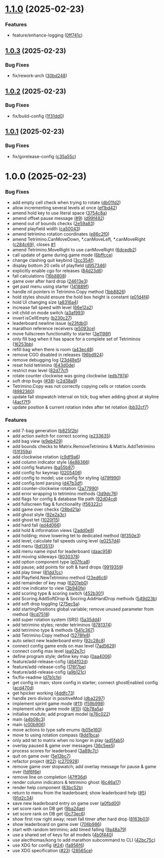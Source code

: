 # [1.1.0](https://github.com/stuttgart-things/sthings-tetris/compare/v1.0.3...v1.1.0) (2025-02-23)


### Features

* feature/enhance-logging ([0ff741c](https://github.com/stuttgart-things/sthings-tetris/commit/0ff741c7d59d0661976067ce7db7a3ab1f5b4cdf))

## [1.0.3](https://github.com/stuttgart-things/sthings-tetris/compare/v1.0.2...v1.0.3) (2025-02-23)


### Bug Fixes

* fix/rework-arch ([30bd248](https://github.com/stuttgart-things/sthings-tetris/commit/30bd24837922b25f794e205e8677a3f876573c34))

## [1.0.2](https://github.com/stuttgart-things/sthings-tetris/compare/v1.0.1...v1.0.2) (2025-02-23)


### Bug Fixes

* fix/build-config ([1f31dd0](https://github.com/stuttgart-things/sthings-tetris/commit/1f31dd093840ab454940117ed74150681b00e80a))

## [1.0.1](https://github.com/stuttgart-things/sthings-tetris/compare/v1.0.0...v1.0.1) (2025-02-23)


### Bug Fixes

* fix/gorelease-config ([c35a55c](https://github.com/stuttgart-things/sthings-tetris/commit/c35a55c30725cd628bedd9e2986b19cc19cae75a))

# 1.0.0 (2025-02-23)


### Bug Fixes

* add empty cell check when trying to rotate ([db01fd2](https://github.com/stuttgart-things/sthings-tetris/commit/db01fd2ea8153f6393623a732d808008cdb773fb))
* allow incrementing several levels at once ([ef1bd42](https://github.com/stuttgart-things/sthings-tetris/commit/ef1bd4207c7c5ceb30ed755c6f59688d25268f63))
* amend hold key to use literal space ([3754c8a](https://github.com/stuttgart-things/sthings-tetris/commit/3754c8a4d307c7c7aec5c4b5cab4ca9d5ea8c702))
* amend offset pause message ([#9](https://github.com/stuttgart-things/sthings-tetris/issues/9)) ([d99f482](https://github.com/stuttgart-things/sthings-tetris/commit/d99f482cd6d1095b4bccda6817749edca806952b))
* amend out of bounds checks ([2e59a83](https://github.com/stuttgart-things/sthings-tetris/commit/2e59a837da2eb3ebfce737fba45eef1fe9baace4))
* amend playfield width ([ca50043](https://github.com/stuttgart-things/sthings-tetris/commit/ca500436cb997a6459b50b5f0e59808d250d697b))
* amend tetrimino rotation coordinates ([e86c2f0](https://github.com/stuttgart-things/sthings-tetris/commit/e86c2f034dd69b70303b3a2da689bddf11f36320))
* amend Tetrimino.CanMoveDown, *.canMoveLeft, *.canMoveRight ([c284c69](https://github.com/stuttgart-things/sthings-tetris/commit/c284c690cd09bf39a8ef7656d974f13b851ea48c)), closes [#1](https://github.com/stuttgart-things/sthings-tetris/issues/1)
* amend Tetrimino.MoveRight to use canMoveRight ([6dcedb2](https://github.com/stuttgart-things/sthings-tetris/commit/6dcedb26577c83525ac0fc49830f228e7dc53b4d))
* call update of game during game mode ([6bffcce](https://github.com/stuttgart-things/sthings-tetris/commit/6bffcce2c3ef11f1f53070c5e2433fe9c7f940b8))
* change clashing quit keybind ([3cc354f](https://github.com/stuttgart-things/sthings-tetris/commit/3cc354f0d961cbe4e30a1e7a0b2c9192a3b9bfb2))
* display bottom 20 cells of playfield ([d957346](https://github.com/stuttgart-things/sthings-tetris/commit/d957346466e4a46ec5dc656376f14681f4432b53))
* explicitly enable cgo for releases ([84d23d6](https://github.com/stuttgart-things/sthings-tetris/commit/84d23d63abc1b54834f544ac944e8701ff8735d4))
* fall calculations ([16b8808](https://github.com/stuttgart-things/sthings-tetris/commit/16b88080880c58b7afd7dc29d5cd440143cfed91))
* game over after hard drop ([24613e3](https://github.com/stuttgart-things/sthings-tetris/commit/24613e3efdbeedd22dfcaf123b0f869fcdf4ef8c))
* get past menu using starter ([141889f](https://github.com/stuttgart-things/sthings-tetris/commit/141889fd872964157ea24cd1e4c745147d36511c))
* handle nil pointers in Tetrimino.Copy method ([1bb8826](https://github.com/stuttgart-things/sthings-tetris/commit/1bb8826102c37b6679c826f13fa565fb77bd072e))
* hold styles should ensure the hold box height is constant ([e01d4f4](https://github.com/stuttgart-things/sthings-tetris/commit/e01d4f4b88cb0f0125bf1533504d97a3b7096626))
* hold UI changing size ([a8316a4](https://github.com/stuttgart-things/sthings-tetris/commit/a8316a42468cf4576423cc86c925765096d4cd6c))
* increase fall speed with level ([66e12a2](https://github.com/stuttgart-things/sthings-tetris/commit/66e12a29846f6f90e7545de84965bcb4858235e9))
* init child on mode switch ([a3af993](https://github.com/stuttgart-things/sthings-tetris/commit/a3af9934cc9dbd317f5cfd4158d96c78ede3adee))
* invert isCellEmpty ([b230c27](https://github.com/stuttgart-things/sthings-tetris/commit/b230c27d51f1c9cf4c78e7d65b52a17b8800c5fc))
* leaderboard newline issue ([e23fdb0](https://github.com/stuttgart-things/sthings-tetris/commit/e23fdb07e5792a8db804766c80d15dd021bfb64a))
* marathon reference receivers ([e5093ce](https://github.com/stuttgart-things/sthings-tetris/commit/e5093ce901c525dfe8203b40238209643b4e4dc2))
* move fullscreen functionality to starter ([3e1198f](https://github.com/stuttgart-things/sthings-tetris/commit/3e1198f0a32a73d0cfbfe9ed8ae1aee21359947a))
* only fill bag when it has space for a complete set of Tetriminos ([16253bb](https://github.com/stuttgart-things/sthings-tetris/commit/16253bb93f17c8031b8c04200c6adbb9e8a09998))
* refill bag when there is room ([a43ec48](https://github.com/stuttgart-things/sthings-tetris/commit/a43ec480fde33ccfd2e1a4692279f5642647e3e7))
* remove CGO disabled in releases ([96bd924](https://github.com/stuttgart-things/sthings-tetris/commit/96bd924f218e4f0e6cb571184ec1735fbf9b0d0f))
* remove debugging log ([23d48e5](https://github.com/stuttgart-things/sthings-tetris/commit/23d48e5255e6e68bac99dafdb6baf7413cd2d594))
* reset hold tetrimino ([643d0de](https://github.com/stuttgart-things/sthings-tetris/commit/643d0de7222d177652d7ca09d8e3d5e574e8e6ef))
* restrict max level ([82d77cf](https://github.com/stuttgart-things/sthings-tetris/commit/82d77cf29596d4c3d8d0dbd61ca57787447c839a))
* rotate counter clockwise was going clockwise ([edb7974](https://github.com/stuttgart-things/sthings-tetris/commit/edb7974775d134d8efbe870451049b95d5927fa7))
* soft drop bugs ([#38](https://github.com/stuttgart-things/sthings-tetris/issues/38)) ([c2d38a9](https://github.com/stuttgart-things/sthings-tetris/commit/c2d38a96f3a48e2230adc59029edd6b7f5554300))
* Tetrimino.Copy was not correctly copying cells or rotation coords ([8982360](https://github.com/stuttgart-things/sthings-tetris/commit/898236084ce3e7361621a6ba6ba2b6d7b3082b46))
* update fall stopwatch interval on tick; bug when adding ghost at skyline ([4acf7f1](https://github.com/stuttgart-things/sthings-tetris/commit/4acf7f1c9bec4cdac6799a782fefbd6c1ae786f9))
* update position & current rotation index after tet rotation ([bb32cf7](https://github.com/stuttgart-things/sthings-tetris/commit/bb32cf745ce9b9dfbf6f0b1d67b00de52791c95e))


### Features

* add 7-bag generation ([b825f2b](https://github.com/stuttgart-things/sthings-tetris/commit/b825f2bab5ea02ebff7964adabb01ac6fc64593e))
* add action switch for correct scoring ([e233635](https://github.com/stuttgart-things/sthings-tetris/commit/e233635be4d4684024b4684568ce89c7fc7ebe93))
* add bag view ([e9eb429](https://github.com/stuttgart-things/sthings-tetris/commit/e9eb429566849134fbe2bd88c33d6d448d727837))
* add bounds checks to Matrix.RemoveTetrimino & Matrix.AddTetrimino ([51f359a](https://github.com/stuttgart-things/sthings-tetris/commit/51f359a4781ad7a6778e5498ce841446a883a990))
* add clockwise rotation ([c9df9a6](https://github.com/stuttgart-things/sthings-tetris/commit/c9df9a628291335c462905fc78dbc35ff0a9e3f7))
* add column indicator style ([4e88366](https://github.com/stuttgart-things/sthings-tetris/commit/4e88366ee47b6aaec516863e018887493ef8f9e9))
* add config features ([ba55b87](https://github.com/stuttgart-things/sthings-tetris/commit/ba55b87aa5c35c5fa42627d8b8eb15004bbad637))
* add config for keymap ([0205406](https://github.com/stuttgart-things/sthings-tetris/commit/020540695c2638613d24407b16e053f673ca47a7))
* add config to model; use config for styling ([d79f990](https://github.com/stuttgart-things/sthings-tetris/commit/d79f9908d3a196b1ab55d39abe907b83084a4f5c))
* add config.toml parsing ([d47b3df](https://github.com/stuttgart-things/sthings-tetris/commit/d47b3df2d58a4873098d14049f4affb14b84e36e))
* add counter-clockwise rotation ([2a77990](https://github.com/stuttgart-things/sthings-tetris/commit/2a7799068cc03160c78760f5a1bafca6bd384b58))
* add error wrapping to tetrimino methods ([3d9dc76](https://github.com/stuttgart-things/sthings-tetris/commit/3d9dc7618e9115b9ebc411af97f807832393f19d))
* add flags for config & database file path ([92d04cd](https://github.com/stuttgart-things/sthings-tetris/commit/92d04cd883a5d1182c6b1b2dcc250cadf1192651))
* add fullscreen flag & functionality ([f56322c](https://github.com/stuttgart-things/sthings-tetris/commit/f56322c8df284ae6fde454f1a7f28b54f72f40b8))
* add game over checks ([28bd21a](https://github.com/stuttgart-things/sthings-tetris/commit/28bd21a60ad39752cccc24bd8ae6103bec1dc84e))
* add ghost style ([92e2a3c](https://github.com/stuttgart-things/sthings-tetris/commit/92e2a3c4d8393f59a6e6225aca8b83e68aedb9f4))
* add ghost tet ([1020f15](https://github.com/stuttgart-things/sthings-tetris/commit/1020f156c871727805c47185f6cd4e90868a545f))
* add hard fall ([ed4d066](https://github.com/stuttgart-things/sthings-tetris/commit/ed4d066e47649f9ffab00fdff2f9a091dd670c2d))
* add hold & information views ([2add0e8](https://github.com/stuttgart-things/sthings-tetris/commit/2add0e803cbd785e9052097f8185e5d77ad56924))
* add holding; move lowering tet to dedicated method ([8f350e3](https://github.com/stuttgart-things/sthings-tetris/commit/8f350e397dbf8445e8d9e217add9d5bbb500b513))
* add level; calculate fall speeds using level ([e0257d4](https://github.com/stuttgart-things/sthings-tetris/commit/e0257d4aba7cef94f81ea11991384d4639e88501))
* add menu ([9d13513](https://github.com/stuttgart-things/sthings-tetris/commit/9d13513a20cfbc96897a2d5446e02fa77a90d243))
* add menu name input for leaderboard ([daac958](https://github.com/stuttgart-things/sthings-tetris/commit/daac958a4a9938512d4d0ac0996f1b6022d858ac))
* add moving sideways ([8030378](https://github.com/stuttgart-things/sthings-tetris/commit/8030378e0be69d2b10016b782385716b87e91f24))
* add option component type ([e07fca8](https://github.com/stuttgart-things/sthings-tetris/commit/e07fca8b169243a2524d8709fc81499cf1aa814d))
* add pause; add points for soft & hard drops ([9919359](https://github.com/stuttgart-things/sthings-tetris/commit/99193595f95d20b916e9ebc9c6fe65cbc4160bfc))
* add play timer ([81dd7cc](https://github.com/stuttgart-things/sthings-tetris/commit/81dd7ccf4f1d5a9951581a1744ad0aabc9d69088))
* add Playfield.NewTetrimino method ([23ed6c6](https://github.com/stuttgart-things/sthings-tetris/commit/23ed6c6bce159d5a029b3bfdc4753af7d18fb076))
* add remainder of key map ([6201eb0](https://github.com/stuttgart-things/sthings-tetris/commit/6201eb0b8466c960181255cd6544af8c271d0817))
* add row indicator to view ([3b940fe](https://github.com/stuttgart-things/sthings-tetris/commit/3b940fe74321ce740f64446c94c8826459a44027))
* add scoring type & scoring switch ([452b301](https://github.com/stuttgart-things/sthings-tetris/commit/452b301daf8698ee650d5ead1fc4877fd2ad90c5))
* add Scoring.AddSoftDrop & Socring.AddHardDrop methods ([549d23b](https://github.com/stuttgart-things/sthings-tetris/commit/549d23b37a19205673d947dc2c75dd142b527941))
* add soft drop toggling ([275ec5a](https://github.com/stuttgart-things/sthings-tetris/commit/275ec5a784762d41de9e6078e7ed318fc66ece9a))
* add startingPositions global variable; remove unused parameter from method ([9cd7518](https://github.com/stuttgart-things/sthings-tetris/commit/9cd7518835a7becdbbd8f9bcc24984edd35960ec))
* add super rotation system (SRS) ([5a35dd4](https://github.com/stuttgart-things/sthings-tetris/commit/5a35dd471d989d2c5b865ea0994983e7db85045d))
* add tetrimino styles; render tetriminos ([8781374](https://github.com/stuttgart-things/sthings-tetris/commit/87813740cd4cd77f55fb63a4580e4f2f33b9acc8))
* add tetrimino type & methods ([541c367](https://github.com/stuttgart-things/sthings-tetris/commit/541c36797de6e1dcdb17ed6641de249caff6b116))
* add Tetrimino.Copy method ([5278fe8](https://github.com/stuttgart-things/sthings-tetris/commit/5278fe8d7fc11cd09fcdca49c5832a8d0b1df041))
* auto select new leaderboard entry ([92c28c8](https://github.com/stuttgart-things/sthings-tetris/commit/92c28c8a28dee33d4a70efe8177ab29b025773f0))
* connect config game ends on max level ([7ad5629](https://github.com/stuttgart-things/sthings-tetris/commit/7ad56293381ba3d294cc81a9a73adfd5ddb283ae))
* connect config max level ([ea02e7c](https://github.com/stuttgart-things/sthings-tetris/commit/ea02e7cfc1deeb97f7e1f369efe9f8dd25a3049c))
* define program style; define key map ([0aa4006](https://github.com/stuttgart-things/sthings-tetris/commit/0aa40066bf08c85142292abe2b9fbe7130782cb8))
* feature/add-release-cofig ([464f02d](https://github.com/stuttgart-things/sthings-tetris/commit/464f02d21aaede594a7c0d7abf0373e5e2310f95))
* feature/add-release-cofig ([176f7be](https://github.com/stuttgart-things/sthings-tetris/commit/176f7be8971c8e77629314fb3e6feb24882f67ee))
* feature/add-release-cofig ([a9b121c](https://github.com/stuttgart-things/sthings-tetris/commit/a9b121cbb75f109b96129e5d2532c364f8d7b794))
* fix/fix-readme ([d7b1cfe](https://github.com/stuttgart-things/sthings-tetris/commit/d7b1cfeee1ae096d7382f27a9dca2f2f6f65f420))
* get config in main; store config in starter; connect ghostEnabled config ([acd470d](https://github.com/stuttgart-things/sthings-tetris/commit/acd470dc3ad9321ebf801198f48c43ea9b73b76e))
* get hpicker working ([4ddfc73](https://github.com/stuttgart-things/sthings-tetris/commit/4ddfc7331275bc2fa526f93eaacb69936d081514))
* handle zero divisor in positiveMod ([dba2297](https://github.com/stuttgart-things/sthings-tetris/commit/dba229797c105b75524601f478fd6eb44293f474))
* implement sprint game mode ([#11](https://github.com/stuttgart-things/sthings-tetris/issues/11)) ([f59b998](https://github.com/stuttgart-things/sthings-tetris/commit/f59b99826f27e50326b6c586030e0fac62794dfa))
* implement ultra game mode ([#10](https://github.com/stuttgart-things/sthings-tetris/issues/10)) ([0b78a5a](https://github.com/stuttgart-things/sthings-tetris/commit/0b78a5a4d6d3c65afd5923a1873d9fa5ba002534))
* initialise module; add program model ([e76c022](https://github.com/stuttgart-things/sthings-tetris/commit/e76c02217753ae886bb7bad2fce8af16f319317a))
* main ([a4b08c3](https://github.com/stuttgart-things/sthings-tetris/commit/a4b08c38ac95e6687bbed36cf9658ef3d8c2cac9))
* main ([c00b906](https://github.com/stuttgart-things/sthings-tetris/commit/c00b90653517823db701f2e7526f808902145b08))
* move actions to type safe enums ([b05e160](https://github.com/stuttgart-things/sthings-tetris/commit/b05e160560aab87334f29ada44fbbafb82e279ee))
* move to using rotation compass ([9dd1bca](https://github.com/stuttgart-things/sthings-tetris/commit/9dd1bcab49735163c27983ed3c00361d12fa21c7))
* only add tet to matrix when no longer in play ([ad5fab5](https://github.com/stuttgart-things/sthings-tetris/commit/ad5fab5dbf2316c6dd9f1917991985599b1ec267))
* overlay paused & game over messages ([36c5ee5](https://github.com/stuttgart-things/sthings-tetris/commit/36c5ee5925e7ff6e157a007bd4c9a2f85fa9a028))
* process scores for leaderboard ([3a89c7c](https://github.com/stuttgart-things/sthings-tetris/commit/3a89c7cf9822a393ce3c04b9bb47f17ee1e68a8f))
* quit on game over ([5e13bc7](https://github.com/stuttgart-things/sthings-tetris/commit/5e13bc7a3bb779265f6bc9bf1106d4adc24e0b46))
* refactor project ([#22](https://github.com/stuttgart-things/sthings-tetris/issues/22)) ([c270928](https://github.com/stuttgart-things/sthings-tetris/commit/c270928b6305622cbfc6d8ff307a0791f2affeca))
* remove game over stopwatch; add overlay message for pause & game over ([fdf6f6e](https://github.com/stuttgart-things/sthings-tetris/commit/fdf6f6e0569feacf6fa34e01ad5cd9e3e8f7f9b4))
* remove line on completion ([47ff36d](https://github.com/stuttgart-things/sthings-tetris/commit/47ff36d42d753d522a1da01f70c06a18f74c6e0a))
* render column indicators & tetrimino ghost ([6c46a17](https://github.com/stuttgart-things/sthings-tetris/commit/6c46a1720a28d1228a339fcf5e125efd71435cc3))
* render help component ([83bc52b](https://github.com/stuttgart-things/sthings-tetris/commit/83bc52b2277bf2eaa2ab0650f6be7034f2ccec6c))
* return to menu from the leaderboard; show leaderboard help ([#5](https://github.com/stuttgart-things/sthings-tetris/issues/5)) ([91d2c34](https://github.com/stuttgart-things/sthings-tetris/commit/91d2c34ddfb24e57a64bf7fde01c6429a2b84fc0))
* save new leaderboard entry on game over ([a0fbd00](https://github.com/stuttgart-things/sthings-tetris/commit/a0fbd0008b7006dc66789405d4cb66541c039525))
* set score rank on DB get ([9ba24ae](https://github.com/stuttgart-things/sthings-tetris/commit/9ba24ae81162c8599030cb5b21df1bed7b3ab7a3))
* set score rank on DB get ([0c73ec6](https://github.com/stuttgart-things/sthings-tetris/commit/0c73ec685794f748de1b459d79eb642d0aa4b1e9))
* show first row right away; reset fall timer after hard drop ([8163b03](https://github.com/stuttgart-things/sthings-tetris/commit/8163b03836962e549aa95733504bc1aafc65c75d))
* show leaderboard on game over ([706b986](https://github.com/stuttgart-things/sthings-tetris/commit/706b98692a973e8c2c498c0648422153db50d582))
* start with random tetrimino; add timed falling ([9a48a79](https://github.com/stuttgart-things/sthings-tetris/commit/9a48a7954ff6005fd5fa557cee0d77d04e1eb4b7))
* use a shared set of keys for all models ([4b0f440](https://github.com/stuttgart-things/sthings-tetris/commit/4b0f44019b425d9ce151599125411dd80824476b))
* use alecthomas/kong to add marathon subcommand to CLI ([42bc75c](https://github.com/stuttgart-things/sthings-tetris/commit/42bc75c963e5f6f5a4eb78c4c7cd4e2151302bb3))
* use XDG for config ([#24](https://github.com/stuttgart-things/sthings-tetris/issues/24)) ([fa956f6](https://github.com/stuttgart-things/sthings-tetris/commit/fa956f6c4b2cdd38ef9bdde6a5eb01d9009445ed))
* use XDG specification ([#23](https://github.com/stuttgart-things/sthings-tetris/issues/23)) ([28565ce](https://github.com/stuttgart-things/sthings-tetris/commit/28565cea319c3b53437db6c7a5a7562be425a82e))
